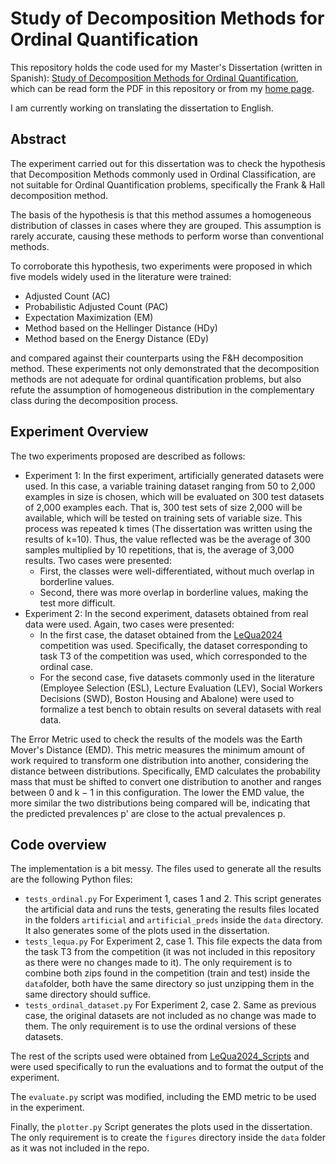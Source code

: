 # Study of Decomposition Methods for Ordinal Quantification

This repository holds the code used for my Master's Dissertation (written in Spanish): [Study of Decomposition Methods for Ordinal Quantification](https://perezdavid-98.github.io/files/Master_Dissertation_Study_of_Decomposition_Methods_For_Ordinal_Quantification.pdf),
which can be read form the PDF in this repository or from my [home page](https://perezdavid-98.github.io//). 

I am currently working on translating the dissertation to English. 


## Abstract
The experiment carried out for this dissertation was to check the hypothesis that Decomposition Methods commonly used in Ordinal Classification, are not suitable for Ordinal Quantification problems, specifically the Frank & Hall decomposition method.

The basis of the hypothesis is that this method assumes a homogeneous distribution of classes in cases where they are grouped. This assumption is rarely accurate, causing these methods to perform worse than conventional methods.

To corroborate this hypothesis, two experiments were proposed in which five models widely used in the literature were trained:

* Adjusted Count (AC)
* Probabilistic Adjusted Count (PAC)
* Expectation Maximization (EM)
* Method based on the Hellinger Distance (HDy)
* Method based on the Energy Distance (EDy)

and compared against their counterparts using the F&H decomposition method. 
These experiments not only demonstrated that the decomposition methods are not adequate for ordinal quantification problems, but also refute the assumption of homogeneous distribution in the complementary class during the decomposition process.

## Experiment Overview

The two experiments proposed are described as follows:

* Experiment 1: In the first experiment, artificially generated datasets were used. In this case, a variable training dataset ranging from 50 to 2,000 examples in size is chosen, which will be evaluated on 300 test datasets of 2,000 examples each. That is, 300 test sets of size 2,000 will be available, which will be tested on training sets of variable size. This process was repeated k times (The dissertation was written using the results of k=10). Thus, the value reflected was be the average of 300 samples multiplied by 10 repetitions, that is, the average of 3,000 results. 
Two cases were presented: 
    * First, the classes were well-differentiated, without much overlap in borderline values.
    * Second, there was more overlap in borderline values, making the test more difficult.
* Experiment 2: In the second experiment, datasets obtained from real data were used. Again, two cases were presented:
    * In the first case, the dataset obtained from the [LeQua2024](https://lequa2024.github.io/) competition was used. Specifically, the dataset corresponding to task T3 of the competition was used, which corresponded to the ordinal case. 
    * For the second case, five datasets commonly used in the literature (Employee Selection (ESL), Lecture Evaluation (LEV), Social Workers Decisions (SWD), Boston Housing and Abalone) were used to formalize a test bench to obtain results on several datasets with real data.

The Error Metric used to check the results of the models was the Earth Mover's Distance (EMD). 
This metric measures the minimum amount of work required to transform one distribution into another, considering the distance between distributions.
Specifically, EMD calculates the probability mass that must be shifted to convert one distribution to another and ranges between 0 and k − 1 in this configuration. The lower the EMD value, the more similar the two distributions being compared will be, indicating that the predicted prevalences p' are close to the actual prevalences p.


## Code overview

The implementation is a bit messy. The files used to generate all the results are the following Python files:

* `tests_ordinal.py` For Experiment 1, cases 1 and 2. This script generates the artificial data and runs the tests, generating the results files located in the folders `artificial` and `artificial_preds` inside the `data` directory. It also generates some of the plots used in the dissertation.
* `tests_lequa.py` For Experiment 2, case 1. This file expects the data from the task T3 from the competition (it was not included in this repository as there were no changes made to it). The only requirement is to combine both zips found in the competition (train and test) inside the `data`folder, both have the same directory so just unzipping them in the same directory should suffice. 
* `tests_ordinal_dataset.py` For Experiment 2, case 2. Same as previous case, the original datasets are not included as no change was made to them. The only requirement is to use the ordinal versions of these datasets.

The rest of the scripts used were obtained from [LeQua2024_Scripts](https://github.com/HLT-ISTI/LeQua2024_scripts) and were used specifically to run the evaluations and to format the output of the experiment.

The `evaluate.py` script was modified, including the EMD metric to be used in the experiment.


Finally, the `plotter.py` Script generates the plots used in the dissertation. The only requirement is to create the `figures` directory inside the `data` folder as it was not included in the repo.